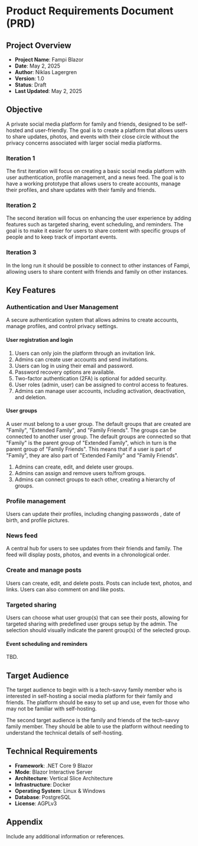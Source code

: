 # Product Requirements Document (PRD)

## Project Overview

- **Project Name**: Fampi Blazor
- **Date**: May 2, 2025
- **Author**: Niklas Lagergren
- **Version**: 1.0
- **Status**: Draft
- **Last Updated**: May 2, 2025

## Objective

A private social media platform for family and friends, designed to be self-hosted and user-friendly. The goal is to create a platform that allows users to share updates, photos, and events with their close circle without the privacy concerns associated with larger social media platforms.

### Iteration 1

The first iteration will focus on creating a basic social media platform with user authentication, profile management, and a news feed. The goal is to have a working prototype that allows users to create accounts, manage their profiles, and share updates with their family and friends.

### Iteration 2

The second iteration will focus on enhancing the user experience by adding features such as targeted sharing, event scheduling, and reminders. The goal is to make it easier for users to share content with specific groups of people and to keep track of important events.

### Iteration 3

In the long run it should be possible to connect to other instances of Fampi, allowing users to share content with friends and family on other instances.

## Key Features

### Authentication and User Management

A secure authentication system that allows admins to create accounts, manage profiles, and control privacy settings.

#### User registration and login

1. Users can only join the platform through an invitation link.
2. Admins can create user accounts and send invitations.
3. Users can log in using their email and password.
4. Password recovery options are available.
5. Two-factor authentication (2FA) is optional for added security.
6. User roles (admin, user) can be assigned to control access to features.
7. Admins can manage user accounts, including activation, deactivation, and deletion.

#### User groups

A user must belong to a user group. The default groups that are created are "Family", "Extended Family", and "Family Friends". The groups can be connected to another user group. The default groups are connected so that "Family" is the parent group of "Extended Family", which in turn is the parent group of "Family Friends". This means that if a user is part of "Family", they are also part of "Extended Family" and "Family Friends".

1. Admins can create, edit, and delete user groups.
2. Admins can assign and remove users to/from groups.
3. Admins can connect groups to each other, creating a hierarchy of groups.

### Profile management

Users can update their profiles, including changing passwords , date of birth, and profile pictures.

### News feed

A central hub for users to see updates from their friends and family. The feed will display posts, photos, and events in a chronological order.

### Create and manage posts

Users can create, edit, and delete posts. Posts can include text, photos, and links. Users can also comment on and like posts.

### Targeted sharing

Users can choose what user group(s) that can see their posts, allowing for targeted sharing with predefined user groups setup by the admin. The selection should visually indicate the parent group(s) of the selected group.

#### Event scheduling and reminders

TBD.

## Target Audience

The target audience to begin with is a tech-savvy family member who is interested in self-hosting a social media platform for their family and friends. The platform should be easy to set up and use, even for those who may not be familiar with self-hosting.

The second target audience is the family and friends of the tech-savvy family member. They should be able to use the platform without needing to understand the technical details of self-hosting.

## Technical Requirements

- **Framework**: .NET Core 9 Blazor
- **Mode**: Blazor Interactive Server
- **Architecture**: Vertical Slice Architecture
- **Infrastructure**: Docker
- **Operating System**: Linux & Windows
- **Database**: PostgreSQL
- **License**: AGPLv3

## Appendix

Include any additional information or references.
